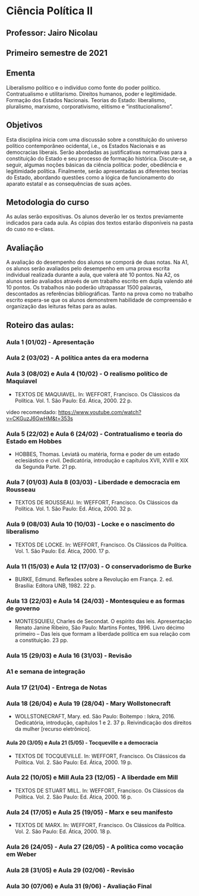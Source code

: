 # Ciência Política II
## Professor: Jairo Nicolau
## Primeiro semestre de 2021


## Ementa
Liberalismo político e o indivíduo como fonte do poder político. Contratualismo e utilitarismo. Direitos humanos, poder e legitimidade. Formação dos Estados Nacionais. Teorias do Estado: liberalismo, pluralismo, marxismo, corporativismo, elitismo e “institucionalismo”.

## Objetivos
Esta disciplina inicia com uma discussão sobre a constituição do universo político contemporâneo ocidental, i.e., os Estados Nacionais e as democracias liberais. Serão abordadas as justificativas normativas para a constituição do Estado e seu processo de formação histórica. Discute-se, a seguir, algumas noções básicas da ciência política: poder, obediência e legitimidade política. Finalmente, serão apresentadas as diferentes teorias do Estado, abordando questões como a lógica de funcionamento do aparato estatal e as consequências de suas ações.

## Metodologia do curso
As aulas serão expositivas. Os alunos deverão ler os textos previamente indicados para cada aula. As cópias dos textos estarão disponíveis na pasta do cuso no e-class.

## Avaliação
A avaliação do desempenho dos alunos se comporá de duas notas. Na A1, os alunos serão avaliados pelo desempenho em uma prova escrita individual realizada durante a aula, que valerá até 10 pontos. Na A2, os alunos serão avaliados através de um trabalho escrito em dupla valendo até 10 pontos. Os trabalhos não poderão ultrapassar 1500 palavras, descontados as referências bibliográficas. Tanto na prova como no trabalho escrito espera-se que os alunos demonstrem habilidade de compreensão e organização das leituras feitas para as aulas.


## Roteiro das aulas:

###  Aula 1 (01/02) - Apresentação

###  Aula 2 (03/02) - A política antes da era moderna

###  Aula 3 (08/02) e Aula 4 (10/02) - O realismo político de Maquiavel

- TEXTOS DE MAQUIAVEL. In: WEFFORT, Francisco. Os Clássicos da Política. Vol. 1. São Paulo: Ed. Ática, 2000. 22 p.

video recomendado: https://www.youtube.com/watch?v=CKGuzJ6GwHM&t=353s 

###  Aula 5 (22/02) e  Aula 6 (24/02) -  Contratualismo e teoria do Estado em Hobbes

- HOBBES, Thomas. Leviatã ou matéria, forma e poder de um estado eclesiástico e civil. Dedicatória, introdução e capítulos XVII, XVIII e XIX da Segunda Parte. 21 pp.


###  Aula 7 (01/03)  Aula 8 (03/03) - Liberdade e democracia em Rousseau

- TEXTOS DE ROUSSEAU. In: WEFFORT, Francisco. Os Clássicos da Política. Vol. 1. São Paulo: Ed. Ática, 2000. 32 p.

### Aula 9 (08/03) Aula 10 (10/03) - Locke e o nascimento do liberalismo

- TEXTOS DE LOCKE. In: WEFFORT, Francisco. Os Clássicos da Política. Vol. 1. São Paulo: Ed. Ática, 2000. 17 p.

### Aula 11 (15/03) e  Aula 12 (17/03) -  O conservadorismo de Burke

- BURKE, Edmund. Reflexões sobre a Revolução em França. 2. ed. Brasília: Editora UNB,
  1982. 22 p.

### Aula 13 (22/03) e Aula 14 (24/03) -  Montesquieu e as formas de governo 

- MONTESQUIEU, Charles de Secondat. O espírito das leis. Apresentação Renato Janine Ribeiro, São Paulo: Martins Fontes, 1996. Livro décimo primeiro – Das leis que formam a liberdade política em sua relação com a constituição. 23 pp.

### Aula 15 (29/03) e Aula 16 (31/03) - Revisão


### A1 e semana de integração


### Aula 17 (21/04) - Entrega de Notas


### Aula 18 (26/04) e Aula 19 (28/04) - Mary Wollstonecraft

- WOLLSTONECRAFT, Mary. ed. São Paulo: Boitempo : Iskra, 2016. Dedicatória, introdução, capítulos 1 e 2. 37 p.
Reivindicação dos direitos da mulher [recurso eletrônico].


#### Aula 20 (3/05) e Aula 21 (5/05) - Tocqueville e a democracia

- TEXTOS DE TOCQUEVILLE. In: WEFFORT, Francisco. Os Clássicos da Política. Vol. 2. São Paulo: Ed. Ática, 2000. 19 p.


### Aula 22 (10/05) e Mill Aula 23 (12/05) - A liberdade em Mill

- TEXTOS DE STUART MILL. In: WEFFORT, Francisco. Os Clássicos da Política. Vol. 2. São Paulo: Ed. Ática, 2000. 16 p.


### Aula 24 (17/05)  e Aula 25 (19/05) - Marx e seu manifesto
 
- TEXTOS DE MARX. In: WEFFORT, Francisco. Os Clássicos da Política. Vol. 2. São Paulo:
Ed. Ática, 2000. 18 p.

### Aula 26 (24/05) - Aula 27 (26/05) - A política como vocação em Weber


### Aula 28 (31/05) e Aula 29 (02/06) - Revisão

 
### Aula 30 (07/06) e Aula 31 (9/06)  - Avaliação Final







